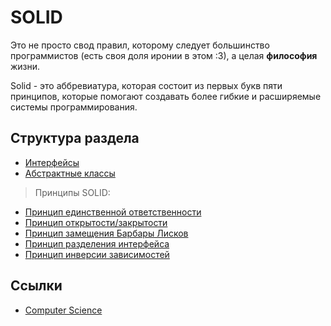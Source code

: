 # SOLID

Это не просто свод правил, которому следует большинство программистов (есть своя доля иронии в этом :3), а целая **философия** жизни.

Solid - это аббревиатура, которая состоит из первых букв пяти принципов, которые помогают создавать более гибкие и расширяемые системы программирования.

## Структура раздела
- [Интерфейсы](./interface.md)
- [Абстрактные классы](./abstract_class.md)
> Принципы SOLID:
- [Принцип единственной ответственности](./solid/single_responsibility.md)
- [Принцип открытости/закрытости](./solid/open_closed.md)
- [Принцип замещения Барбары Лисков](./solid/liskov_substitution.md)
- [Принцип разделения интерфейса](./solid/interface_segregation.md)
- [Принцип инверсии зависимостей](./solid/dependency_inversion.md)


## Ссылки
- [Computer Science](../README.md)
